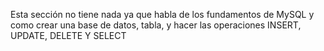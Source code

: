 Esta sección no tiene nada ya que habla de los fundamentos de MySQL y como crear una base de datos, tabla, y hacer las operaciones INSERT, UPDATE, DELETE Y SELECT